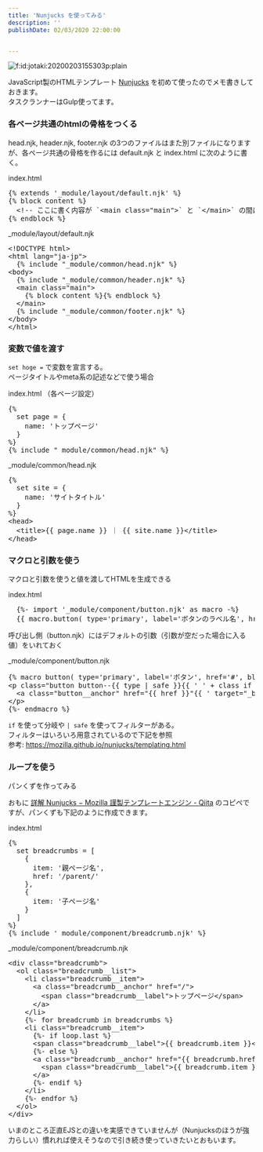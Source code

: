 ```yaml
---
title: 'Nunjucks を使ってみる'
description: ''
publishDate: 02/03/2020 22:00:00


---
```

<p><span itemscope itemtype="http://schema.org/Photograph"><img src="/images/hatena/20200203155303.png" alt="f:id:jotaki:20200203155303p:plain" title="f:id:jotaki:20200203155303p:plain" class="hatena-fotolife" itemprop="image"></span></p>

<p>JavaScript製のHTMLテンプレート <a href="https://mozilla.github.io/nunjucks/">Nunjucks</a> を初めて使ったのでメモ書きしておきます。<br />
タスクランナーはGulp使ってます。</p>

<h3>各ページ共通のhtmlの骨格をつくる</h3>

<p>head.njk, header.njk, footer.njk の3つのファイルはまた別ファイルになりますが、各ページ共通の骨格を作るには default.njk と index.html に次のように書く。</p>

<p>index.html</p>

<pre class="code lang-html" data-lang="html" data-unlink>{% extends '_module/layout/default.njk' %}
{% block content %}
  <span class="synComment">&lt;!-- ここに書く内容が `&lt;main class=&quot;main&quot;&gt;` と `&lt;/main&gt;` の間に挿入される --&gt;</span>
{% endblock %}
</pre>


<p>_module/layout/default.njk</p>

<pre class="code lang-html" data-lang="html" data-unlink><span class="synComment">&lt;!DOCTYPE html&gt;</span>
<span class="synIdentifier">&lt;</span><span class="synStatement">html</span><span class="synIdentifier"> </span><span class="synType">lang</span><span class="synIdentifier">=</span><span class="synConstant">&quot;ja-jp&quot;</span><span class="synIdentifier">&gt;</span>
  {% include &quot;_module/common/head.njk&quot; %}
<span class="synIdentifier">&lt;</span><span class="synStatement">body</span><span class="synIdentifier">&gt;</span>
  {% include &quot;_module/common/header.njk&quot; %}
  <span class="synIdentifier">&lt;</span><span class="synStatement">main</span><span class="synIdentifier"> </span><span class="synType">class</span><span class="synIdentifier">=</span><span class="synConstant">&quot;main&quot;</span><span class="synIdentifier">&gt;</span>
    {% block content %}{% endblock %}
  <span class="synIdentifier">&lt;/</span><span class="synStatement">main</span><span class="synIdentifier">&gt;</span>
  {% include &quot;_module/common/footer.njk&quot; %}
<span class="synIdentifier">&lt;/</span><span class="synStatement">body</span><span class="synIdentifier">&gt;</span>
<span class="synIdentifier">&lt;/</span><span class="synStatement">html</span><span class="synIdentifier">&gt;</span>
</pre>


<h3>変数で値を渡す</h3>

<p><code>set hoge =</code> で変数を宣言する。<br />
ページタイトルやmeta系の記述などで使う場合</p>

<p>index.html （各ページ設定）</p>

<pre class="code lang-html" data-lang="html" data-unlink>{%
  set page = {
    name: 'トップページ'
  }
%}
{% include &quot;_module/common/head.njk&quot; %}
</pre>


<p>_module/common/head.njk</p>

<pre class="code lang-html" data-lang="html" data-unlink>{%
  set site = {
    name: 'サイトタイトル'
  }
%}
<span class="synIdentifier">&lt;</span><span class="synStatement">head</span><span class="synIdentifier">&gt;</span>
<span class="synPreProc">  </span><span class="synIdentifier">&lt;</span><span class="synStatement">title</span><span class="synIdentifier">&gt;</span>{{ page.name }} ｜ {{ site.name }}<span class="synIdentifier">&lt;/</span><span class="synStatement">title</span><span class="synIdentifier">&gt;</span>
<span class="synIdentifier">&lt;/</span><span class="synStatement">head</span><span class="synIdentifier">&gt;</span>
</pre>


<h3>マクロと引数を使う</h3>

<p>マクロと引数を使うと値を渡してHTMLを生成できる</p>

<p>index.html</p>

<pre class="code lang-html" data-lang="html" data-unlink>  {%- import '_module/component/button.njk' as macro -%}
  {{ macro.button( type='primary', label='ボタンのラベル名', href='https://www.yahoo.co.jp/', blank=true, class='hoge' ) }}
</pre>


<p>呼び出し側（button.njk）にはデフォルトの引数（引数が空だった場合に入る値）をいれておく</p>

<p>_module/component/button.njk</p>

<pre class="code lang-html" data-lang="html" data-unlink>{% macro button( type='primary', label='ボタン', href='#', blank=false, class='' ) -%}
<span class="synIdentifier">&lt;</span><span class="synStatement">p</span><span class="synIdentifier"> </span><span class="synType">class</span><span class="synIdentifier">=</span><span class="synConstant">&quot;button button--{{ type | safe }}{{ ' ' + class if class }}&quot;</span><span class="synIdentifier">&gt;</span>
  <span class="synIdentifier">&lt;</span><span class="synStatement">a</span><span class="synIdentifier"> </span><span class="synType">class</span><span class="synIdentifier">=</span><span class="synConstant">&quot;button__anchor&quot;</span><span class="synIdentifier"> </span><span class="synType">href</span><span class="synIdentifier">=</span><span class="synConstant">&quot;{{ href }}&quot;</span><span class="synIdentifier">{{ </span><span class="synConstant">' target=&quot;_blank&quot;'</span><span class="synIdentifier"> | safe if blank }}&gt;</span><span class="synUnderlined">{{ label }}</span><span class="synIdentifier">&lt;/</span><span class="synStatement">a</span><span class="synIdentifier">&gt;</span>
<span class="synIdentifier">&lt;/</span><span class="synStatement">p</span><span class="synIdentifier">&gt;</span>
{%- endmacro %}
</pre>


<p><code>if</code> を使って分岐や <code>| safe</code> を使ってフィルターがある。<br />
フィルターはいろいろ用意されているので下記を参照<br />
参考: <a href="https://mozilla.github.io/nunjucks/templating.html">https://mozilla.github.io/nunjucks/templating.html</a></p>

<h3>ループを使う</h3>

<p>パンくずを作ってみる</p>

<p>おもに <a href="https://qiita.com/toshifumiimanishi/items/d3fd1035697618c3c33b">詳解 Nunjucks − Mozilla 謹製テンプレートエンジン - Qiita</a> のコピペですが、パンくずも下記のように作成できます。</p>

<p>index.html</p>

<pre class="code lang-html" data-lang="html" data-unlink>{%
  set breadcrumbs = [
    {
      item: '親ページ名',
      href: '/parent/'
    },
    {
      item: '子ページ名'
    }
  ]
%}
{% include '_module/component/breadcrumb.njk' %}
</pre>


<p>_module/component/breadcrumb.njk</p>

<pre class="code lang-html" data-lang="html" data-unlink><span class="synIdentifier">&lt;</span><span class="synStatement">div</span><span class="synIdentifier"> </span><span class="synType">class</span><span class="synIdentifier">=</span><span class="synConstant">&quot;breadcrumb&quot;</span><span class="synIdentifier">&gt;</span>
  <span class="synIdentifier">&lt;</span><span class="synStatement">ol</span><span class="synIdentifier"> </span><span class="synType">class</span><span class="synIdentifier">=</span><span class="synConstant">&quot;breadcrumb__list&quot;</span><span class="synIdentifier">&gt;</span>
    <span class="synIdentifier">&lt;</span><span class="synStatement">li</span><span class="synIdentifier"> </span><span class="synType">class</span><span class="synIdentifier">=</span><span class="synConstant">&quot;breadcrumb__item&quot;</span><span class="synIdentifier">&gt;</span>
      <span class="synIdentifier">&lt;</span><span class="synStatement">a</span><span class="synIdentifier"> </span><span class="synType">class</span><span class="synIdentifier">=</span><span class="synConstant">&quot;breadcrumb__anchor&quot;</span><span class="synIdentifier"> </span><span class="synType">href</span><span class="synIdentifier">=</span><span class="synConstant">&quot;/&quot;</span><span class="synIdentifier">&gt;</span>
        <span class="synIdentifier">&lt;</span><span class="synStatement">span</span><span class="synIdentifier"> </span><span class="synType">class</span><span class="synIdentifier">=</span><span class="synConstant">&quot;breadcrumb__label&quot;</span><span class="synIdentifier">&gt;</span><span class="synUnderlined">トップページ</span><span class="synIdentifier">&lt;/</span><span class="synStatement">span</span><span class="synIdentifier">&gt;</span>
      <span class="synIdentifier">&lt;/</span><span class="synStatement">a</span><span class="synIdentifier">&gt;</span>
    <span class="synIdentifier">&lt;/</span><span class="synStatement">li</span><span class="synIdentifier">&gt;</span>
    {%- for breadcrumb in breadcrumbs %}
    <span class="synIdentifier">&lt;</span><span class="synStatement">li</span><span class="synIdentifier"> </span><span class="synType">class</span><span class="synIdentifier">=</span><span class="synConstant">&quot;breadcrumb__item&quot;</span><span class="synIdentifier">&gt;</span>
      {%- if loop.last %}
      <span class="synIdentifier">&lt;</span><span class="synStatement">span</span><span class="synIdentifier"> </span><span class="synType">class</span><span class="synIdentifier">=</span><span class="synConstant">&quot;breadcrumb__label&quot;</span><span class="synIdentifier">&gt;</span>{{ breadcrumb.item }}<span class="synIdentifier">&lt;/</span><span class="synStatement">span</span><span class="synIdentifier">&gt;</span>
      {%- else %}
      <span class="synIdentifier">&lt;</span><span class="synStatement">a</span><span class="synIdentifier"> </span><span class="synType">class</span><span class="synIdentifier">=</span><span class="synConstant">&quot;breadcrumb__anchor&quot;</span><span class="synIdentifier"> </span><span class="synType">href</span><span class="synIdentifier">=</span><span class="synConstant">&quot;{{ breadcrumb.href }}&quot;</span><span class="synIdentifier">&gt;</span>
        <span class="synIdentifier">&lt;</span><span class="synStatement">span</span><span class="synIdentifier"> </span><span class="synType">class</span><span class="synIdentifier">=</span><span class="synConstant">&quot;breadcrumb__label&quot;</span><span class="synIdentifier">&gt;</span><span class="synUnderlined">{{ breadcrumb.item }}</span><span class="synIdentifier">&lt;/</span><span class="synStatement">span</span><span class="synIdentifier">&gt;</span>
      <span class="synIdentifier">&lt;/</span><span class="synStatement">a</span><span class="synIdentifier">&gt;</span>
      {%- endif %}
    <span class="synIdentifier">&lt;/</span><span class="synStatement">li</span><span class="synIdentifier">&gt;</span>
    {%- endfor %}
  <span class="synIdentifier">&lt;/</span><span class="synStatement">ol</span><span class="synIdentifier">&gt;</span>
<span class="synIdentifier">&lt;/</span><span class="synStatement">div</span><span class="synIdentifier">&gt;</span>
</pre>


<p>いまのところ正直EJSとの違いを実感できていませんが（Nunjucksのほうが強力らしい）慣れれば使えそうなので引き続き使っていきたいとおもいます。</p>

